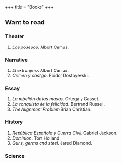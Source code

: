 +++
title = "Books"
+++

## Want to read

### Theater
1. *Los posesos*. Albert Camus.

### Narrative
1. *El extranjero*. Albert Camus.
1. *Crimen y castigo*. Fiódor Dostoyevski.

### Essay 
1. *La rebelión de las masas*. Ortega y Gasset.
1. *La conquista de la felicidad*. Bertrand Russell.
1. *The Alignment Problem* Brian Christian.

### History
1. *República Española y Guerra Civil.* Gabriel Jackson.
1. *Dominion*. Tom Holland
1. *Guns, germs and steel*. Jared Diamond.

### Science
